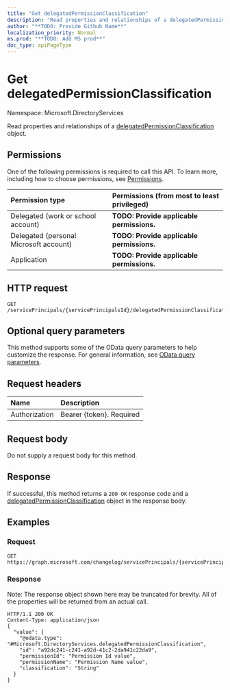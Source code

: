 ```yaml
---
title: "Get delegatedPermissionClassification"
description: "Read properties and relationships of a delegatedPermissionClassification object."
author: "**TODO: Provide Github Name**"
localization_priority: Normal
ms.prod: "**TODO: Add MS prod**"
doc_type: apiPageType
---
```


# Get delegatedPermissionClassification

Namespace: Microsoft.DirectoryServices

Read properties and relationships of a [delegatedPermissionClassification](../resources/microsoft.directoryservices-delegatedpermissionclassification.md) object.

## Permissions
One of the following permissions is required to call this API. To learn more, including how to choose permissions, see [Permissions](/concepts/permissions-reference.md).

|Permission type|Permissions (from most to least privileged)|
|:---|:---|
|Delegated (work or school account)|**TODO: Provide applicable permissions.**|
|Delegated (personal Microsoft account)|**TODO: Provide applicable permissions.**|
|Application|**TODO: Provide applicable permissions.**|

## HTTP request
<!-- {
  "blockType": "ignored"
}
-->
``` http
GET /servicePrincipals/{servicePrincipalsId}/delegatedPermissionClassifications/{delegatedPermissionClassificationId}
```

## Optional query parameters
This method supports some of the OData query parameters to help customize the response. For general information, see [OData query parameters](/graph/query-parameters).

## Request headers
|Name|Description|
|:---|:---|
|Authorization|Bearer {token}. Required|

## Request body
Do not supply a request body for this method.

## Response
If successful, this method returns a `200 OK` response code and a [delegatedPermissionClassification](../resources/microsoft.directoryservices-delegatedpermissionclassification.md) object in the response body.

## Examples

### Request
<!-- {
  "blockType": "request",
  "name": "get_delegatedpermissionclassification"
}
-->
``` http
GET https://graph.microsoft.com/changelog/servicePrincipals/{servicePrincipalsId}/delegatedPermissionClassifications/{delegatedPermissionClassificationId}
```

### Response
Note: The response object shown here may be truncated for brevity. All of the properties will be returned from an actual call.
<!-- {
  "blockType": "response",
  "truncated": true,
  "@odata.type": "Microsoft.DirectoryServices.delegatedPermissionClassification"
}
-->
``` http
HTTP/1.1 200 OK
Content-Type: application/json
{
  "value": {
    "@odata.type": "#Microsoft.DirectoryServices.delegatedPermissionClassification",
    "id": "a92dc241-c241-a92d-41c2-2da941c22da9",
    "permissionId": "Permission Id value",
    "permissionName": "Permission Name value",
    "classification": "String"
  }
}
```

